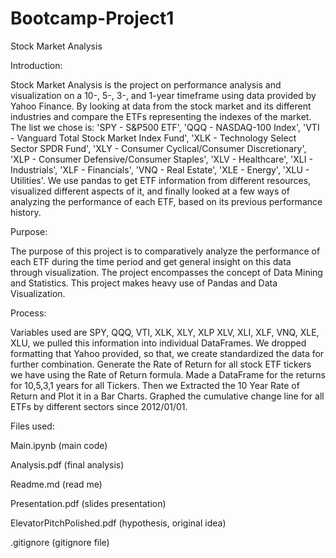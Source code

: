 # Bootcamp-Project1
Stock Market Analysis

Introduction:

Stock Market Analysis is the project on performance analysis and visualization on a 10-, 5-, 3-, and 1-year timeframe using data provided by Yahoo Finance. By looking at data from the stock market and its different industries and compare the ETFs representing the indexes of the market. The list we chose is: 'SPY - S&P500 ETF', 'QQQ - NASDAQ-100 Index', 'VTI - Vanguard Total Stock Market Index Fund', 'XLK - Technology Select Sector SPDR Fund', 'XLY - Consumer Cyclical/Consumer Discretionary', 'XLP - Consumer Defensive/Consumer Staples', 'XLV - Healthcare', 'XLI - Industrials', 'XLF - Financials', 'VNQ - Real Estate', 'XLE - Energy', 'XLU - Utilities'. We use pandas to get ETF information from different resources, visualized different aspects of it, and finally looked at a few ways of analyzing the performance of each ETF, based on its previous performance history.

Purpose:

The purpose of this project is to comparatively analyze the performance of each ETF during the time period and get general insight on this data through visualization. The project encompasses the concept of Data Mining and Statistics. This project makes heavy use of Pandas and Data Visualization.

Process:

Variables used are SPY, QQQ, VTI, XLK, XLY, XLP XLV, XLI, XLF, VNQ, XLE, XLU, we pulled this information into individual DataFrames. We dropped formatting that Yahoo provided, so that, we create standardized the data for further combination. Generate the Rate of Return for all stock ETF tickers we have using the Rate of Return formula. Made a DataFrame for the returns for 10,5,3,1 years for all Tickers. Then we Extracted the 10 Year Rate of Return and Plot it in a Bar Charts. Graphed the cumulative change line for all ETFs by different sectors since 2012/01/01.

Files used:

Main.ipynb (main code)

Analysis.pdf (final analysis)

Readme.md (read me)

Presentation.pdf (slides presentation)

ElevatorPitchPolished.pdf (hypothesis, original idea)

.gitignore (gitignore file)

